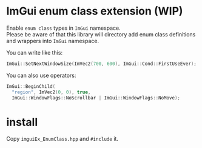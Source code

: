 # ImGui enum class extension (WIP)

Enable `enum class` types in `ImGui` namespace.  
Please be aware of that this library will directory add enum class definitions and wrappers into `ImGui` namespace.  

You can write like this:
```cpp
ImGui::SetNextWindowSize(ImVec2(700, 600), ImGui::Cond::FirstUseEver);
```

You can also use operators:
```cpp
ImGui::BeginChild(
  "region", ImVec2(0, 0), true,
  ImGui::WindowFlags::NoScrollbar | ImGui::WindowFlags::NoMove);
```

# install 
Copy `imguiEx_EnumClass.hpp` and `#include` it.